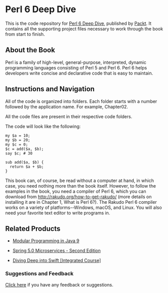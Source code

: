 # Perl 6 Deep Dive
This is the code repository for [Perl 6 Deep Dive](https://www.packtpub.com/application-development/perl-6-deep-dive?utm_source=github&utm_medium=repository&utm_campaign=9781787282049), published by [Packt](https://www.packtpub.com/?utm_source=github). It contains all the supporting project files necessary to work through the book from start to finish.
## About the Book
Perl is a family of high-level, general-purpose, interpreted, dynamic programming languages consisting of Perl 5 and Perl 6. Perl 6 helps developers write concise and declarative code that is easy to maintain.
## Instructions and Navigation
All of the code is organized into folders. Each folder starts with a number followed by the application name. For example, Chapter02.

All the code files are present in their respective code folders.

The code will look like the following:
```
my $a = 10;
my $b = 20;
my $c = 0;
$c = add($a, $b);
say $c; # 30

sub add($a, $b) {
  return $a + $b;
}
```

This book can, of course, be read without a computer at hand, in which case, you need nothing more than the book itself. However, to follow the examples in the book, you need a compiler of Perl 6, which you can download from http://rakudo.org/how-to-get-rakudo/ (more details on installing it are in Chapter 1, What is Perl 6?). The Rakudo Perl 6 compiler works on a variety of platforms--Windows, macOS, and Linux. You will also need your favorite text editor to write programs in.

## Related Products
* [Modular Programming in Java 9](https://www.packtpub.com/application-development/modular-programming-java-9?utm_source=github&utm_medium=repository&utm_campaign=9781787126909)

* [Spring 5.0 Microservices - Second Edition](https://www.packtpub.com/application-development/spring-50-microservices-second-edition?utm_source=github&utm_medium=repository&utm_campaign=9781787127685)

* [Diving Deep into Swift [Integrated Course]](https://www.packtpub.com/application-development/diving-deep-swift-integrated-course?utm_source=github&utm_medium=repository&utm_campaign=9781788394000)

### Suggestions and Feedback
[Click here](https://docs.google.com/forms/d/e/1FAIpQLSe5qwunkGf6PUvzPirPDtuy1Du5Rlzew23UBp2S-P3wB-GcwQ/viewform) if you have any feedback or suggestions.
